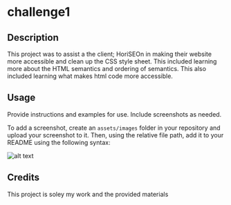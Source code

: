 # challenge1

## Description

This project was to assist a the client; HoriSEOn in making their website more accessible and clean up the CSS style sheet. This included learning more about the HTML semantics and ordering of semantics. This also included learning what makes html code more accessible. 

## Usage

Provide instructions and examples for use. Include screenshots as needed.

To add a screenshot, create an `assets/images` folder in your repository and upload your screenshot to it. Then, using the relative file path, add it to your README using the following syntax:

![alt text](assets/images/screenshot.png)

## Credits

This project is soley my work and the provided materials

